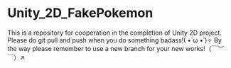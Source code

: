 # Unity_2D_FakePokemon
This is a repository for cooperation in the completion of Unity 2D project.
Please do git pull and push when you do something badass!( •̀ ω •́ )✧
By the way please remember to use a new branch for your new works!（￣︶￣）↗　
